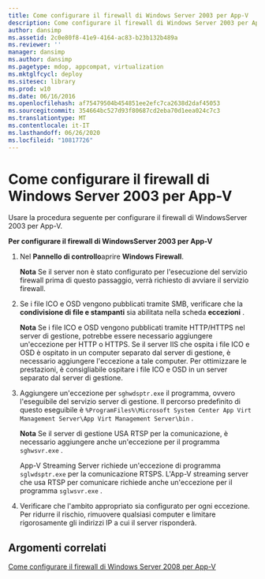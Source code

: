 ```yaml
---
title: Come configurare il firewall di Windows Server 2003 per App-V
description: Come configurare il firewall di Windows Server 2003 per App-V
author: dansimp
ms.assetid: 2c0e80f8-41e9-4164-ac83-b23b132b489a
ms.reviewer: ''
manager: dansimp
ms.author: dansimp
ms.pagetype: mdop, appcompat, virtualization
ms.mktglfcycl: deploy
ms.sitesec: library
ms.prod: w10
ms.date: 06/16/2016
ms.openlocfilehash: af75479504b454851ee2efc7ca2638d2daf45053
ms.sourcegitcommit: 354664bc527d93f80687cd2eba70d1eea024c7c3
ms.translationtype: MT
ms.contentlocale: it-IT
ms.lasthandoff: 06/26/2020
ms.locfileid: "10817726"
---
```

# Come configurare il firewall di Windows Server 2003 per App-V


Usare la procedura seguente per configurare il firewall di WindowsServer 2003 per App-V.

**Per configurare il firewall di WindowsServer 2003 per App-V**

1.  Nel **Pannello di controllo**aprire **Windows Firewall**.

    **Nota**  Se il server non è stato configurato per l'esecuzione del servizio firewall prima di questo passaggio, verrà richiesto di avviare il servizio firewall.

     

2.  Se i file ICO e OSD vengono pubblicati tramite SMB, verificare che la **condivisione di file e stampanti** sia abilitata nella scheda **eccezioni** .

    **Nota**  Se i file ICO e OSD vengono pubblicati tramite HTTP/HTTPS nel server di gestione, potrebbe essere necessario aggiungere un'eccezione per HTTP o HTTPS. Se il server IIS che ospita i file ICO e OSD è ospitato in un computer separato dal server di gestione, è necessario aggiungere l'eccezione a tale computer. Per ottimizzare le prestazioni, è consigliabile ospitare i file ICO e OSD in un server separato dal server di gestione.

     

3.  Aggiungere un'eccezione per `sghwdsptr.exe` il programma, ovvero l'eseguibile del servizio server di gestione. Il percorso predefinito di questo eseguibile è `%ProgramFiles%\Microsoft System Center App Virt Management Server\App Virt Management Server\bin` .

    **Nota**  Se il server di gestione USA RTSP per la comunicazione, è necessario aggiungere anche un'eccezione per il programma `sghwsvr.exe` .

    App-V Streaming Server richiede un'eccezione di programma `sglwdsptr.exe` per la comunicazione RTSPS. L'App-V streaming server che usa RTSP per comunicare richiede anche un'eccezione per il programma `sglwsvr.exe` .

     

4.  Verificare che l'ambito appropriato sia configurato per ogni eccezione. Per ridurre il rischio, rimuovere qualsiasi computer e limitare rigorosamente gli indirizzi IP a cui il server risponderà.

## Argomenti correlati


[Come configurare il firewall di Windows Server 2008 per App-V](how-to-configure-windows-server-2008-firewall-for-app-v.md)

 

 





